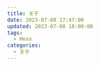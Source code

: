 ```yaml
---
title: 关于
date: 2023-07-08 17:47:00
updated: 2023-07-08 18:00:00
tags:
  - Hexo
categories:
  - 关于
---
```


